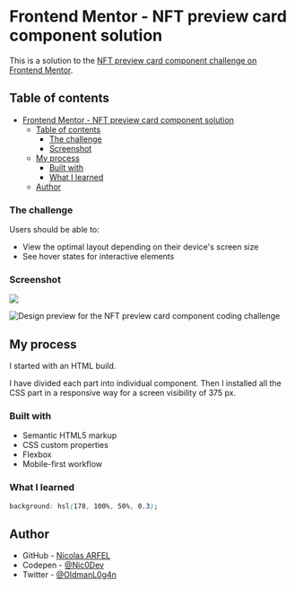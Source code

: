# Frontend Mentor - NFT preview card component solution

This is a solution to the [NFT preview card component challenge on Frontend Mentor](https://www.frontendmentor.io/challenges/nft-preview-card-component-SbdUL_w0U).


## Table of contents

- [Frontend Mentor - NFT preview card component solution](#frontend-mentor---nft-preview-card-component-solution)
  - [Table of contents](#table-of-contents)
    - [The challenge](#the-challenge)
    - [Screenshot](#screenshot)
  - [My process](#my-process)
    - [Built with](#built-with)
    - [What I learned](#what-i-learned)
  - [Author](#author)




### The challenge

Users should be able to:

- View the optimal layout depending on their device's screen size
- See hover states for interactive elements

### Screenshot

![](./screenshot.jpg)

![Design preview for the NFT preview card component coding challenge](./design/desktop-preview.jpg)

## My process

I started with an HTML build.

I have divided each part into individual component.
Then I installed all the CSS part in a responsive way for a screen visibility of 375 px.

### Built with

- Semantic HTML5 markup
- CSS custom properties
- Flexbox
- Mobile-first workflow


### What I learned

```css
background: hsl(178, 100%, 50%, 0.3);
```


## Author

- GitHub - [Nicolas ARFEL](https://github.com/NicolasArfel)
- Codepen - [@Nic0Dev](https://codepen.io/Nic0Dev)
- Twitter - [@OldmanL0g4n](https://twitter.com/OldmanL0g4n)